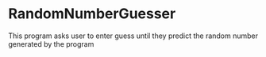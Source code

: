 # RandomNumberGuesser
This program asks user to enter guess until they predict the random number generated by the program
